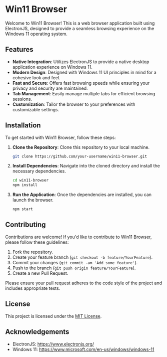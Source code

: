 # Win11 Browser

Welcome to Win11 Browser! This is a web browser application built using ElectronJS, designed to provide a seamless browsing experience on the Windows 11 operating system.

## Features

- **Native Integration**: Utilizes ElectronJS to provide a native desktop application experience on Windows 11.
- **Modern Design**: Designed with Windows 11 UI principles in mind for a cohesive look and feel.
- **Fast and Secure**: Offers fast browsing speeds while ensuring your privacy and security are maintained.
- **Tab Management**: Easily manage multiple tabs for efficient browsing sessions.
- **Customization**: Tailor the browser to your preferences with customizable settings.

## Installation

To get started with Win11 Browser, follow these steps:

1. **Clone the Repository**: Clone this repository to your local machine.

   ```bash
   git clone https://github.com/your-username/win11-browser.git
   ```

2. **Install Dependencies**: Navigate into the cloned directory and install the necessary dependencies.

   ```bash
   cd win11-browser
   npm install
   ```

3. **Run the Application**: Once the dependencies are installed, you can launch the browser.

   ```bash
   npm start
   ```

## Contributing

Contributions are welcome! If you'd like to contribute to Win11 Browser, please follow these guidelines:

1. Fork the repository.
2. Create your feature branch (`git checkout -b feature/YourFeature`).
3. Commit your changes (`git commit -am 'Add some feature'`).
4. Push to the branch (`git push origin feature/YourFeature`).
5. Create a new Pull Request.

Please ensure your pull request adheres to the code style of the project and includes appropriate tests.

## License

This project is licensed under the [MIT License](LICENSE).

## Acknowledgements

- ElectronJS: https://www.electronjs.org/
- Windows 11: https://www.microsoft.com/en-us/windows/windows-11
